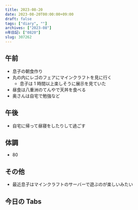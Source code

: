 ```yaml
---
title: 2023-08-20
date: 2023-08-20T00:00:00+09:00
draft: false
tags: ["diary", ""]
archives: ["2023-08"]
n年日記: ["0820"]
slug: 307262
---
```


## 午前

- 息子の朝食作り
- 丸の内にレゴのフェアにマインクラフトを見に行く
  - 息子は 1 時間以上楽しそうに展示を見ていた
- 昼食は八重洲のてんやで天丼を食べる
- 奥さんは自宅で勉強など

## 午後

- 自宅に帰って昼寝をしたりして過ごす

## 体調

- 80

## その他

- 最近息子はマインクラフトのサーバーで遊ぶのが楽しいみたい

## 今日の Tabs
